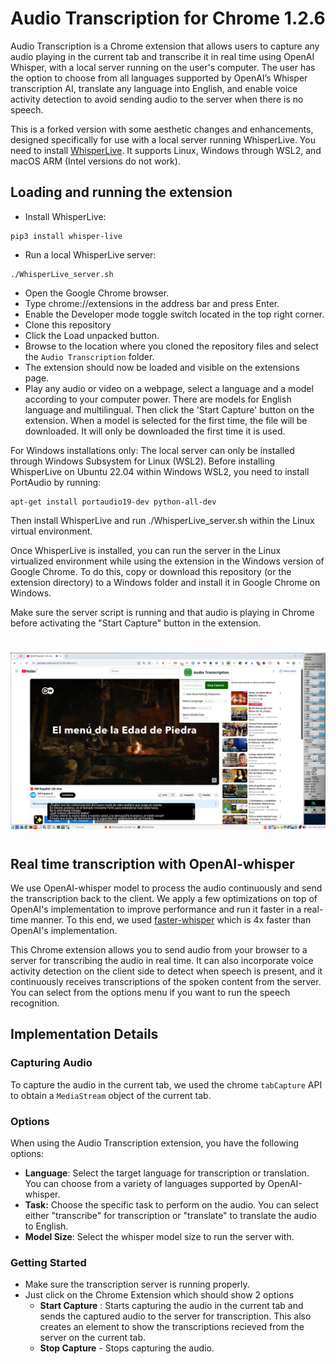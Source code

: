 # Audio Transcription for Chrome 1.2.6

Audio Transcription is a Chrome extension that allows users to capture any audio playing in the current tab and transcribe it in real time using OpenAI Whisper, with a local server running on the user's computer. The user has the option to choose from all languages supported by OpenAI’s Whisper transcription AI, translate any language into English, and enable voice activity detection to avoid sending audio to the server when there is no speech.

This is a forked version with some aesthetic changes and enhancements, designed specifically for use with a local server running WhisperLive. You need to install [WhisperLive](https://github.com/collabora/WhisperLive). It supports Linux, Windows through WSL2, and macOS ARM (Intel versions do not work).


## Loading and running the extension
- Install WhisperLive:
```
pip3 install whisper-live
```
- Run a local WhisperLive server:
```
./WhisperLive_server.sh
```
- Open the Google Chrome browser.
- Type chrome://extensions in the address bar and press Enter.
- Enable the Developer mode toggle switch located in the top right corner.
- Clone this repository
- Click the Load unpacked button.
- Browse to the location where you cloned the repository files and select the ```Audio Transcription``` folder.
- The extension should now be loaded and visible on the extensions page.
- Play any audio or video on a webpage, select a language and a model according to your computer power. There are models for English language and multilingual. Then click the 'Start Capture' button on the extension. When a model is selected for the first time, the file will be downloaded. It will only be downloaded the first time it is used.


For Windows installations only: The local server can only be installed through Windows Subsystem for Linux (WSL2). Before installing WhisperLive on Ubuntu 22.04 within Windows WSL2, you need to install PortAudio by running:
```
apt-get install portaudio19-dev python-all-dev
```  
Then install WhisperLive and run ./WhisperLive_server.sh within the Linux virtual environment.

Once WhisperLive is installed, you can run the server in the Linux virtualized environment while using the extension in the Windows version of Google Chrome. To do this, copy or download this repository (or the extension directory) to a Windows folder and install it in Google Chrome on Windows.

Make sure the server script is running and that audio is playing in Chrome before activating the "Start Capture" button in the extension.

#
![Screenshot](https://github.com/antor44/livestream_video/blob/main/Audio-Transcription-Chrome/Chrome_extension1.jpg)
#


## Real time transcription with OpenAI-whisper
We use OpenAI-whisper model to process the audio continuously and send the transcription back to the client. We apply a few optimizations on top of OpenAI's implementation to improve performance and run it faster in a real-time manner. To this end, we used [faster-whisper](https://github.com/guillaumekln/faster-whisper) which is 4x faster than OpenAI's implementation.

This Chrome extension allows you to send audio from your browser to a server for transcribing the audio in real time. It can also incorporate voice activity detection on the client side to detect when speech is present, and it continuously receives transcriptions of the spoken content from the server. You can select from the options menu if you want to run the speech recognition.


## Implementation Details

### Capturing Audio
To capture the audio in the current tab, we used the chrome `tabCapture` API to obtain a `MediaStream` object of the current tab.

### Options
When using the Audio Transcription extension, you have the following options:
 - **Language**: Select the target language for transcription or translation. You can choose from a variety of languages supported by OpenAI-whisper.
 - **Task:** Choose the specific task to perform on the audio. You can select either "transcribe" for transcription or "translate" to translate the audio to English.
 - **Model Size**: Select the whisper model size to run the server with.

### Getting Started
- Make sure the transcription server is running properly.
- Just click on the Chrome Extension which should show 2 options
  - **Start Capture** : Starts capturing the audio in the current tab and sends the captured audio to the server for transcription. This also creates an element to show the transcriptions recieved from the server on the current tab.
  - **Stop Capture** - Stops capturing the audio.

